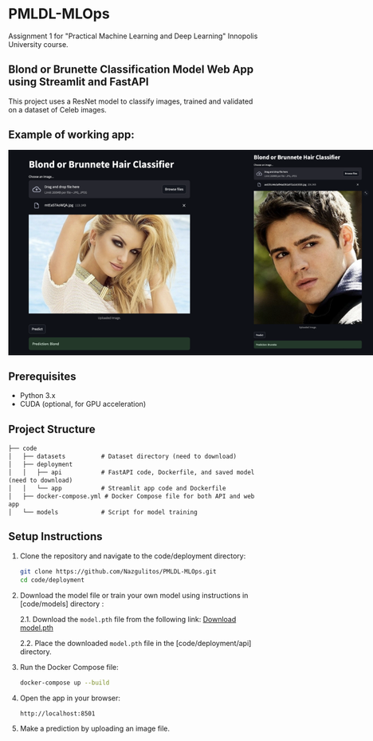 # PMLDL-MLOps
Assignment 1 for "Practical Machine Learning and Deep Learning" Innopolis University course.

## Blond or Brunette Classification Model Web App using Streamlit and FastAPI

This project uses a ResNet model to classify images, trained and validated on a dataset of Celeb images.

## Example of working app:<br>
<div style="display: flex; justify-content: space-between;">
   <img src="screens/screen_1.png" alt="Example 1" width="400"/>
   <img src="screens/screen_2.png" alt="Example 2" width="400"/>
</div>

## Prerequisites
- Python 3.x
- CUDA (optional, for GPU acceleration)

## Project Structure
```
├── code
│   ├── datasets          # Dataset directory (need to download)
│   ├── deployment
│   │   ├── api           # FastAPI code, Dockerfile, and saved model (need to download)
│   │   └── app           # Streamlit app code and Dockerfile
│   ├── docker-compose.yml # Docker Compose file for both API and web app
│   └── models            # Script for model training
```

## Setup Instructions

1. Clone the repository and navigate to the code/deployment directory:
   ```bash
   git clone https://github.com/Nazgulitos/PMLDL-MLOps.git
   cd code/deployment
   ```

2. Download the model file or train your own model using instructions in [code/models] directory :

    2.1. Download the `model.pth` file from the following link:
    [Download model.pth](https://drive.google.com/file/d/1K9t5hI8dZC_foQluOKY1BVETCxP1Yb8c/view?usp=sharing)

    2.2. Place the downloaded `model.pth` file in the [code/deployment/api] directory.

3. Run the Docker Compose file:
   ```bash
   docker-compose up --build
   ```

4. Open the app in your browser:
   ```bash
   http://localhost:8501
   ```

5. Make a prediction by uploading an image file.
